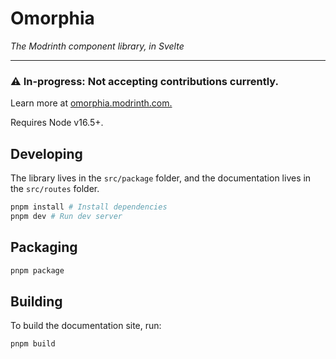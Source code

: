 # Omorphia

_The Modrinth component library, in Svelte_

---

### ⚠️ In-progress: Not accepting contributions currently.

Learn more at [omorphia.modrinth.com.](https://omorphia.modrinth.com)

Requires Node v16.5+.

## Developing

The library lives in the `src/package` folder, and the documentation lives in the `src/routes` folder.

```bash
pnpm install # Install dependencies
pnpm dev # Run dev server
```

## Packaging

```bash
pnpm package
```

## Building

To build the documentation site, run:

```bash
pnpm build
```

